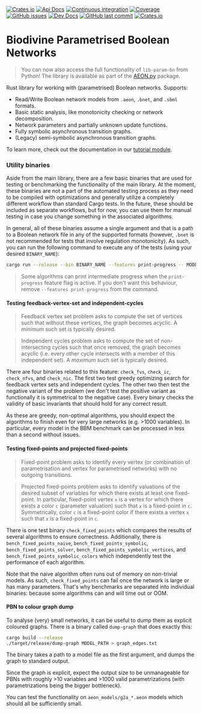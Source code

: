 [![Crates.io](https://img.shields.io/crates/v/biodivine-lib-param-bn?style=flat-square)](https://crates.io/crates/biodivine-lib-param-bn) 
[![Api Docs](https://img.shields.io/badge/docs-api-yellowgreen?style=flat-square)](https://docs.rs/biodivine-lib-param-bn/) 
[![Continuous integration](https://img.shields.io/github/actions/workflow/status/sybila/biodivine-lib-param-bn/build.yml?branch=master&style=flat-square)](https://github.com/sybila/biodivine-lib-param-bn/actions?query=workflow%3Abuild)
[![Coverage](https://img.shields.io/codecov/c/github/sybila/biodivine-lib-param-bn?style=flat-square)](https://codecov.io/gh/sybila/biodivine-lib-param-bn) 
[![GitHub issues](https://img.shields.io/github/issues/sybila/biodivine-lib-param-bn?style=flat-square)](https://github.com/sybila/biodivine-lib-param-bn/issues) 
[![Dev Docs](https://img.shields.io/badge/docs-dev-orange?style=flat-square)](https://biodivine.fi.muni.cz/docs/biodivine-lib-param-bn/latest/) 
[![GitHub last commit](https://img.shields.io/github/last-commit/sybila/biodivine-lib-param-bn?style=flat-square)](https://github.com/sybila/biodivine-lib-param-bn/commits/master) 
[![Crates.io](https://img.shields.io/crates/l/biodivine-lib-param-bn?style=flat-square)](https://github.com/sybila/biodivine-lib-param-bn/blob/master/LICENSE)

# Biodivine Parametrised Boolean Networks

 > You can now also access the full functionality of `lib-param-bn` from Python! The library is available as part of the [AEON.py](https://github.com/sybila/biodivine-aeon-py) package.

Rust library for working with (parametrised) Boolean networks. Supports: 
 - Read/Write Boolean network models from `.aeon`, `.bnet`, and `.sbml` formats.
 - Basic static analysis, like monotonicity checking or network decomposition.
 - Network parameters and partially unknown update functions.
 - Fully symbolic asynchronous transition graphs.
 - (Legacy) semi-symbolic asynchronous transition graphs.

To learn more, check out the documentation in our [tutorial module](https://docs.rs/biodivine-lib-param-bn/latest/biodivine_lib_param_bn/tutorial/index.html). 

### Utility binaries

Aside from the main library, there are a few basic binaries that are used for
testing or benchmarking the functionality of the main library. At the moment,
these binaries are not a part of the automated testing process as they need
to be compiled with optimizations and generally utilize a completely different
workflow than standard Cargo tests. In the future, these should be included
as separate workflows, but for now, you can use them for manual testing in
case you change something in the associated algorithms.

In general, all of these binaries assume a single argument and that is 
a path to a Boolean network file in any of the supported formats (however,
`.bnet` is not recommended for tests that involve regulation monotonicity).
As such, you can run the following command to execute any of the tests 
(using your desired `BINARY_NAME`):

```bash
cargo run --release --bin BINARY_NAME --features print-progress -- MODEL_PATH
```

> Some algorithms can print intermediate progress when the `print-progress`
> feature flag is active. If you don't want this behaviour, remove 
> `--features print-progress` from the command.

#### Testing feedback-vertex-set and independent-cycles

> Feedback vertex set problem asks to compute the set of vertices such that
> without these vertices, the graph becomes acyclic. A *minimum* such set is
> typically desired.

> Independent cycles problem asks to compute the set of non-intersecting 
> cycles such that once removed, the graph becomes acyclic (i.e. every
> other cycle intersects with a member of this independent set). A *maximum* such
> set is typically desired.

There are four binaries related to this feature: `check_fvs`, `check_ic`,
`check_nfvs`, and `check_nic`. The first two test greedy optimizing search
for feedback vertex sets and independent cycles. The other two then test
the negative variant of the problem (we don't test the positive variant
as functionally it is symmetrical to the negative case). Every binary
checks the validity of basic invariants that should hold for any 
correct result.

As these are greedy, non-optimal algorithms, you should expect
the algorithms to finish even for very large networks (e.g. >1000 variables).
In particular, every model in the BBM benchmark can be processed in less than
a second without issues.

#### Testing fixed-points and projected fixed-points

> Fixed-point problem asks to identify every vertex (or combination of 
> parametrisation and vertex for parametrised networks) with no outgoing 
> transitions.

> Projected fixed-points problem asks to identify valuations of the desired
> subset of variables for which there exists at least one fixed-point. In 
> particular, fixed-point vertex `x` is a vertex for which there exists a
> color `c` (parameter valuation) such that `x` is a fixed-point in `c`.
> Symmetrically, color `c` is a fixed-point color if there exists a vertex
> `x` such that `x` is a fixed-point in `c`.

There is one test binary `check_fixed_points` which compares the results of
several algorithms to ensure correctness. Additionally, there is 
`bench_fixed_points_naive`, `bench_fixed_points_symbolic`, `bench_fixed_points_solver`, 
`bench_fixed_points_symbolic_vertices`, and 
`bench_fixed_points_symbolic_colors` which independently test the performance
of each algorithm.

Note that the naive algorithm often runs out of memory on non-trivial models.
As such, `check_fixed_points` can fail once the network is large or has many 
parameters. That's why benchmarks are separated into individual binaries: 
because some algorithms can and will time out or OOM.

#### PBN to colour graph dump

To analyse (very) small networks, it can be useful to 
dump them as explicit coloured graphs. There is a binary called `dump-graph`
that does exactly this:

```bash
cargo build --release
./target/release/dump-graph MODEL_PATH > graph_edges.txt
```
The binary takes a path to a model file as the first argument, and dumps
the graph to standard output.

Since the graph is explicit, expect the output size to be unmanageable
for PBNs with roughly >10 variables and >1000 valid parametrizations 
(with parametrizations being the bigger bottleneck).

You can test the functionality on `aeon_models/g2a_*.aeon` models which
should all be sufficiently small.   
